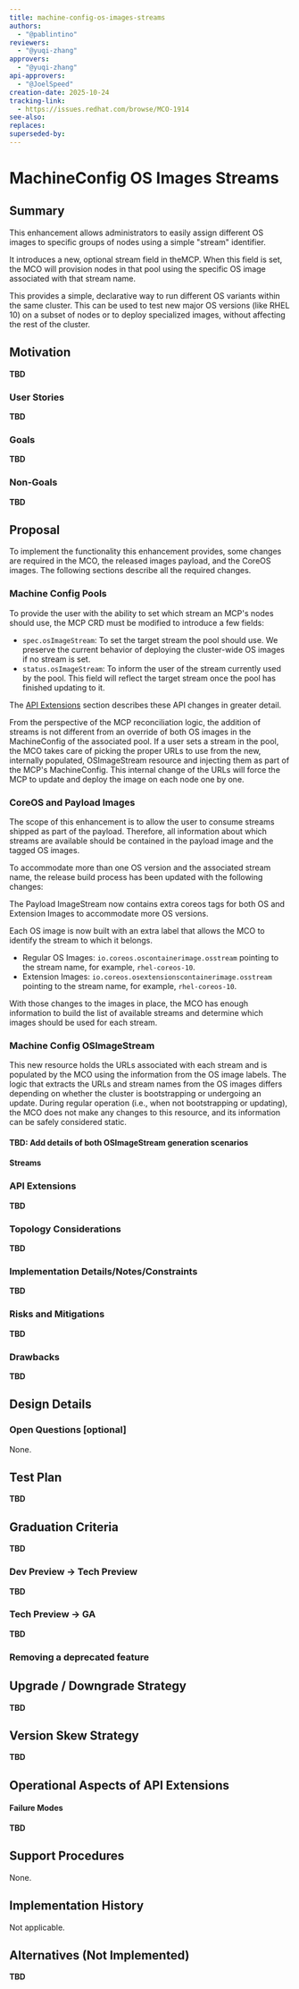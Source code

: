 ```yaml
---
title: machine-config-os-images-streams
authors:
  - "@pablintino"
reviewers:
  - "@yuqi-zhang"
approvers:
  - "@yuqi-zhang"
api-approvers:
  - "@JoelSpeed"
creation-date: 2025-10-24
tracking-link:
  - https://issues.redhat.com/browse/MCO-1914
see-also:
replaces:
superseded-by:
---
```


# MachineConfig OS Images Streams

## Summary

This enhancement allows administrators to easily assign different OS images
to specific groups of nodes using a simple "stream" identifier.

It introduces a new, optional stream field in theMCP. When this field is set,
the MCO will provision nodes in that pool using the specific OS image 
associated with that stream name.

This provides a simple, declarative way to run different OS variants within
the same cluster. This can be used to test new major OS versions 
(like RHEL 10) on a subset of nodes or to deploy specialized images,
without affecting the rest of the cluster.

## Motivation

**TBD**


### User Stories

**TBD**

### Goals

**TBD**

### Non-Goals

**TBD**

## Proposal

To implement the functionality this enhancement provides, some changes are 
required in the MCO, the released images payload, and the CoreOS images.
The following sections describe all the required changes.

### Machine Config Pools

To provide the user with the ability to set which stream an MCP's nodes 
should use, the MCP CRD must be modified to introduce a few fields:

- `spec.osImageStream`: To set the target stream the pool should use. We 
preserve the current behavior of deploying the cluster-wide OS images if 
no stream is set.
- `status.osImageStream`: To inform the user of the stream currently used 
by the pool. This field will reflect the target stream once the pool has 
finished updating to it.

The [API Extensions](#api-extensions) section describes these API changes 
in greater detail.

From the perspective of the MCP reconciliation logic, the addition of 
streams is not different from an override of both OS images in the 
MachineConfig of the associated pool. If a user sets a stream in the 
pool, the MCO takes care of picking the proper URLs to use from the 
new, internally populated, OSImageStream resource and injecting them 
as part of the MCP's MachineConfig. This internal change of the URLs 
will force the MCP to update and deploy the image on each node one by 
one.

### CoreOS and Payload Images

The scope of this enhancement is to allow the user to consume streams shipped 
as part of the payload. Therefore, all information about which streams are 
available should be contained in the payload image and the tagged OS images.

To accommodate more than one OS version and the associated stream name, the 
release build process has been updated with the following changes:

The Payload ImageStream now contains extra coreos tags for both OS and 
Extension Images to accommodate more OS versions.

Each OS image is now built with an extra label that allows the MCO to identify 
the stream to which it belongs.

- Regular OS Images: `io.coreos.oscontainerimage.osstream` pointing to the 
stream name, for example, `rhel-coreos-10`.
- Extension Images: `io.coreos.osextensionscontainerimage.osstream` pointing 
to the stream name, for example, `rhel-coreos-10`.

With those changes to the images in place, the MCO has enough information to 
build the list of available streams and determine which images should be used
for each stream.

### Machine Config OSImageStream

This new resource holds the URLs associated with each stream and is populated
by the MCO using the information from the OS image labels. The logic that 
extracts the URLs and stream names from the OS images differs depending on 
whether the cluster is bootstrapping or undergoing an update. During regular 
operation (i.e., when not bootstrapping or updating), the MCO does not make 
any changes to this resource, and its information can be safely considered 
static.

#### TBD: Add details of both OSImageStream generation scenarios

#### Streams

### API Extensions

**TBD**

### Topology Considerations

**TBD**

### Implementation Details/Notes/Constraints

**TBD**

### Risks and Mitigations

**TBD**

### Drawbacks

**TBD**

## Design Details

### Open Questions [optional]

None.

## Test Plan

**TBD**

## Graduation Criteria

**TBD**

### Dev Preview -> Tech Preview

**TBD**

### Tech Preview -> GA

**TBD**

### Removing a deprecated feature

## Upgrade / Downgrade Strategy

**TBD**

## Version Skew Strategy

**TBD**

## Operational Aspects of API Extensions

#### Failure Modes

**TBD**

## Support Procedures

None.

## Implementation History

Not applicable.

## Alternatives (Not Implemented)

**TBD**
